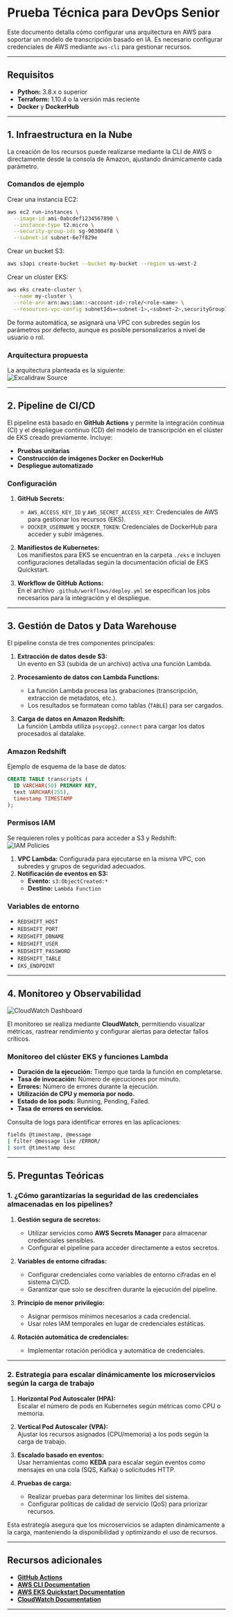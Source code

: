 # **Prueba Técnica para DevOps Senior**

Este documento detalla cómo configurar una arquitectura en AWS para soportar un modelo de transcripción basado en IA. Es necesario configurar credenciales de AWS mediante `aws-cli` para gestionar recursos.

---

## **Requisitos**

- **Python:** 3.8.x o superior  
- **Terraform:** 1.10.4 o la versión más reciente  
- **Docker** y **DockerHub**

---

## **1. Infraestructura en la Nube**

La creación de los recursos puede realizarse mediante la CLI de AWS o directamente desde la consola de Amazon, ajustando dinámicamente cada parámetro.

### **Comandos de ejemplo**

Crear una instancia EC2:  
```bash
aws ec2 run-instances \
  --image-id ami-0abcdef1234567890 \
  --instance-type t2.micro \
  --security-group-ids sg-903004f8 \
  --subnet-id subnet-6e7f829e
```

Crear un bucket S3:  
```bash
aws s3api create-bucket --bucket my-bucket --region us-west-2
```

Crear un clúster EKS:  
```bash
aws eks create-cluster \
  --name my-cluster \
  --role-arn arn:aws:iam::<account-id>:role/<role-name> \
  --resources-vpc-config subnetIds=<subnet-1>,<subnet-2>,securityGroupIds=<security-group>
```

De forma automática, se asignará una VPC con subredes según los parámetros por defecto, aunque es posible personalizarlos a nivel de usuario o rol.

### **Arquitectura propuesta**

La arquitectura planteada es la siguiente:  
![[Excalidraw Source](https://excalidraw.com/)](assets/architecture.jpg)

---

## **2. Pipeline de CI/CD**

El pipeline está basado en **GitHub Actions** y permite la integración continua (CI) y el despliegue continuo (CD) del modelo de transcripción en el clúster de EKS creado previamente. Incluye:  

- **Pruebas unitarias**  
- **Construcción de imágenes Docker en DockerHub**  
- **Despliegue automatizado**  

### **Configuración**

1. **GitHub Secrets:**  
   - `AWS_ACCESS_KEY_ID` y `AWS_SECRET_ACCESS_KEY`: Credenciales de AWS para gestionar los recursos (EKS).  
   - `DOCKER_USERNAME` y `DOCKER_TOKEN`: Credenciales de DockerHub para acceder y subir imágenes.  

2. **Manifiestos de Kubernetes:**  
   Los manifiestos para EKS se encuentran en la carpeta `./eks` e incluyen configuraciones detalladas según la documentación oficial de EKS Quickstart.

3. **Workflow de GitHub Actions:**  
   En el archivo `.github/workflows/deploy.yml` se especifican los jobs necesarios para la integración y el despliegue.

---

## **3. Gestión de Datos y Data Warehouse**

El pipeline consta de tres componentes principales:

1. **Extracción de datos desde S3:**  
   Un evento en S3 (subida de un archivo) activa una función Lambda.  

2. **Procesamiento de datos con Lambda Functions:**  
   - La función Lambda procesa las grabaciones (transcripción, extracción de metadatos, etc.).  
   - Los resultados se formatean como tablas (`TABLE`) para ser cargados.  

3. **Carga de datos en Amazon Redshift:**  
   La función Lambda utiliza `psycopg2.connect` para cargar los datos procesados al datalake.

### **Amazon Redshift**

Ejemplo de esquema de la base de datos:  
```sql
CREATE TABLE transcripts (
  ID VARCHAR(50) PRIMARY KEY,
  text VARCHAR(255),
  timestamp TIMESTAMP
);
```

### **Permisos IAM**

Se requieren roles y políticas para acceder a S3 y Redshift:  
![IAM Policies](assets/identities.png)

1. **VPC Lambda:** Configurada para ejecutarse en la misma VPC, con subredes y grupos de seguridad adecuados.  
2. **Notificación de eventos en S3:**  
   - **Evento:** `s3:ObjectCreated:*`  
   - **Destino:** `Lambda Function`

### **Variables de entorno**

- `REDSHIFT_HOST`  
- `REDSHIFT_PORT`  
- `REDSHIFT_DBNAME`  
- `REDSHIFT_USER`  
- `REDSHIFT_PASSWORD`  
- `REDSHIFT_TABLE`  
- `EKS_ENDPOINT`

---

## **4. Monitoreo y Observabilidad**
![CloudWatch Dashboard](assets/dashboard.png)

El monitoreo se realiza mediante **CloudWatch**, permitiendo visualizar métricas, rastrear rendimiento y configurar alertas para detectar fallos críticos.

### **Monitoreo del clúster EKS y funciones Lambda**

- **Duración de la ejecución:** Tiempo que tarda la función en completarse.  
- **Tasa de invocación:** Número de ejecuciones por minuto.  
- **Errores:** Número de errores durante la ejecución.  
- **Utilización de CPU y memoria por nodo.**  
- **Estado de los pods:** Running, Pending, Failed.  
- **Tasa de errores en servicios.**

Consulta de logs para identificar errores en las aplicaciones:  
```bash
fields @timestamp, @message
| filter @message like /ERROR/
| sort @timestamp desc
```

---

## **5. Preguntas Teóricas**

### **1. ¿Cómo garantizarías la seguridad de las credenciales almacenadas en los pipelines?**

1. **Gestión segura de secretos:**  
   - Utilizar servicios como **AWS Secrets Manager** para almacenar credenciales sensibles.  
   - Configurar el pipeline para acceder directamente a estos secretos.  

2. **Variables de entorno cifradas:**  
   - Configurar credenciales como variables de entorno cifradas en el sistema CI/CD.  
   - Garantizar que solo se descifren durante la ejecución del pipeline.  

3. **Principio de menor privilegio:**  
   - Asignar permisos mínimos necesarios a cada credencial.  
   - Usar roles IAM temporales en lugar de credenciales estáticas.  

4. **Rotación automática de credenciales:**  
   - Implementar rotación periódica y automática de credenciales.  

---

### **2. Estrategia para escalar dinámicamente los microservicios según la carga de trabajo**

1. **Horizontal Pod Autoscaler (HPA):**  
   Escalar el número de pods en Kubernetes según métricas como CPU o memoria.  

2. **Vertical Pod Autoscaler (VPA):**  
   Ajustar los recursos asignados (CPU/memoria) a los pods según la carga de trabajo.  

3. **Escalado basado en eventos:**  
   Usar herramientas como **KEDA** para escalar según eventos como mensajes en una cola (SQS, Kafka) o solicitudes HTTP.  

4. **Pruebas de carga:**  
   - Realizar pruebas para determinar los límites del sistema.  
   - Configurar políticas de calidad de servicio (QoS) para priorizar recursos.  

Esta estrategia asegura que los microservicios se adapten dinámicamente a la carga, manteniendo la disponibilidad y optimizando el uso de recursos.

---

## **Recursos adicionales**

- [**GitHub Actions**](https://docs.github.com/es/actions/)  
- [**AWS CLI Documentation**](https://docs.aws.amazon.com/cli/)  
- [**AWS EKS Quickstart Documentation**](https://docs.aws.amazon.com/eks/latest/userguide/quickstart.html/)  
- [**CloudWatch Documentation**](https://docs.aws.amazon.com/cloudwatch/)  

---